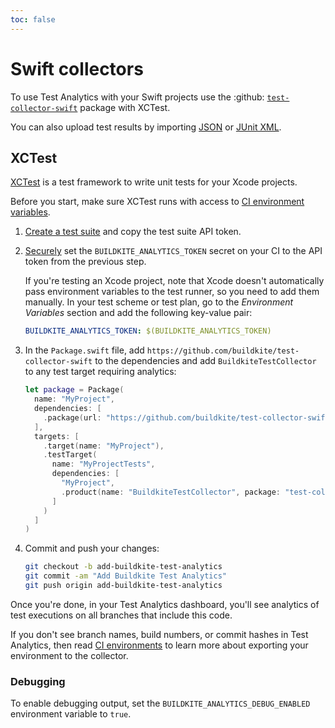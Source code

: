 ```yaml
---
toc: false
---
```


# Swift collectors

To use Test Analytics with your Swift projects use the :github: [`test-collector-swift`](https://github.com/buildkite/test-collector-swift) package with XCTest.

You can also upload test results by importing [JSON](/docs/test-analytics/importing-json) or [JUnit XML](/docs/test-analytics/importing-junit-xml).

## XCTest

[XCTest](https://developer.apple.com/documentation/xctest) is a test framework to write unit tests for your Xcode projects.

Before you start, make sure XCTest runs with access to [CI environment variables](/docs/test-analytics/ci-environments).

1. [Create a test suite](https://buildkite.com/docs/test-analytics) and copy the test suite API token.

1. [Securely](/docs/pipelines/secrets) set the `BUILDKITE_ANALYTICS_TOKEN` secret on your CI to the API token from the previous step.

    If you're testing an Xcode project, note that Xcode doesn't automatically pass environment variables to the test runner, so you need to add them manually.
    In your test scheme or test plan, go to the _Environment Variables_ section and add the following key-value pair:

    ```yaml
    BUILDKITE_ANALYTICS_TOKEN: $(BUILDKITE_ANALYTICS_TOKEN)
    ```

1. In the `Package.swift` file, add `https://github.com/buildkite/test-collector-swift` to the dependencies and add `BuildkiteTestCollector` to any test target requiring analytics:

    ```swift
    let package = Package(
      name: "MyProject",
      dependencies: [
        .package(url: "https://github.com/buildkite/test-collector-swift", from: "0.3.0")
      ],
      targets: [
        .target(name: "MyProject"),
        .testTarget(
          name: "MyProjectTests",
          dependencies: [
            "MyProject",
            .product(name: "BuildkiteTestCollector", package: "test-collector-swift")
          ]
        )
      ]
    )
    ```

1. Commit and push your changes:

    ```bash
    git checkout -b add-buildkite-test-analytics
    git commit -am "Add Buildkite Test Analytics"
    git push origin add-buildkite-test-analytics
    ```

Once you're done, in your Test Analytics dashboard, you'll see analytics of test executions on all branches that include this code.

If you don't see branch names, build numbers, or commit hashes in Test Analytics, then read [CI environments](/docs/test-analytics/ci-environments) to learn more about exporting your environment to the collector.

### Debugging

To enable debugging output, set the `BUILDKITE_ANALYTICS_DEBUG_ENABLED` environment variable to `true`.
